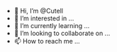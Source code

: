 - 👋 Hi, I’m @Cutell
- 👀 I’m interested in ...
- 🌱 I’m currently learning ...
- 💞️ I’m looking to collaborate on ...
- 📫 How to reach me ...

<!---
Cutell/Cutell is a ✨ special ✨ repository because its `README.md` (this file) appears on your GitHub profile.
You can click the Preview link to take a look at your changes.
--->
